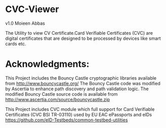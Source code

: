 # CVC-Viewer
v1.0
Moieen Abbas

The Utility to view CV Certificate.Card Verifiable Certificates (CVC) are digital certificates that are designed to be processed by devices like smart cards etc.


# Acknowledgments:

This Project includes the Bouncy Castle cryptographic libraries
available from http://www.bouncycastle.org/
The Bouncy Castle code was modified by Ascertia to enhance path 
discovery and path validation logic. The modified Bouncy Castle
source code is available from 
http://www.ascertia.com/source/bouncycastle.zip

This Project includes CVC module which full support for Card Verifiable Certificates (CVC BSI TR-03110) used by EU EAC ePassports and eIDs
https://github.com/eID-Testbeds/common-testbed-utilities
